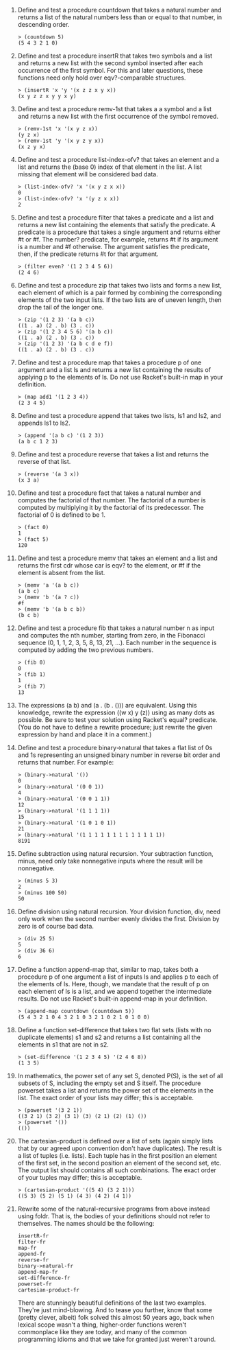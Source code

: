 1. Define and test a procedure countdown that takes a natural number and returns a list of the natural numbers less than or equal to that number, in descending order.  

    ```racket
    > (countdown 5)
    (5 4 3 2 1 0)
    ```
2. Define and test a procedure insertR that takes two symbols and a list and returns a new list with the second symbol inserted after each occurrence of the first symbol. For this and later questions, these functions need only hold over eqv?-comparable structures.

    ```racket
    > (insertR 'x 'y '(x z z x y x))
    (x y z z x y y x y)
    ```
3. Define and test a procedure remv-1st that takes a a symbol and a list and returns a new list with the first occurrence of the symbol removed.

    ```racket
    > (remv-1st 'x '(x y z x))
    (y z x)
    > (remv-1st 'y '(x y z y x))
    (x z y x)
    ```

4. Define and test a procedure list-index-ofv? that takes an element and a list and returns the (base 0) index of that element in the list. A list missing that element will be considered bad data.

    ```racket
    > (list-index-ofv? 'x '(x y z x x))
    0
    > (list-index-ofv? 'x '(y z x x))
    2
    ```
5. Define and test a procedure filter that takes a predicate and a list and returns a new list containing the elements that satisfy the predicate. A predicate is a procedure that takes a single argument and returns either #t or #f. The number? predicate, for example, returns #t if its argument is a number and #f otherwise. The argument satisfies the predicate, then, if the predicate returns #t for that argument.

    ```racket
    > (filter even? '(1 2 3 4 5 6))
    (2 4 6)
    ```

6. Define and test a procedure zip that takes two lists and forms a new list, each element of which is a pair formed by combining the corresponding elements of the two input lists. If the two lists are of uneven length, then drop the tail of the longer one.

    ```racket
    > (zip '(1 2 3) '(a b c))
    ((1 . a) (2 . b) (3 . c))
    > (zip '(1 2 3 4 5 6) '(a b c))
    ((1 . a) (2 . b) (3 . c))
    > (zip '(1 2 3) '(a b c d e f))
    ((1 . a) (2 . b) (3 . c))
    ```

7. Define and test a procedure map that takes a procedure p of one argument and a list ls and returns a new list containing the results of applying p to the elements of ls. Do not use Racket's built-in map in your definition.

    ```racket
    > (map add1 '(1 2 3 4))
    (2 3 4 5)
    ```

8. Define and test a procedure append that takes two lists, ls1 and ls2, and appends ls1 to ls2.

    ```racket
    > (append '(a b c) '(1 2 3))
    (a b c 1 2 3)
    ```

9. Define and test a procedure reverse that takes a list and returns the reverse of that list.

    ```racket
    > (reverse '(a 3 x))
    (x 3 a)
    ```

10. Define and test a procedure fact that takes a natural number and computes the factorial of that number. The factorial of a number is computed by multiplying it by the factorial of its predecessor. The factorial of 0 is defined to be 1.

    ```racket
    > (fact 0)
    1
    > (fact 5)
    120
    ```
11. Define and test a procedure memv that takes an element and a list and returns the first cdr whose car is eqv? to the element, or #f if the element is absent from the list.  

    ```racket
    > (memv 'a '(a b c))
    (a b c)
    > (memv 'b '(a ? c))
    #f
    > (memv 'b '(a b c b))
    (b c b)
    ```
12. Define and test a procedure fib that takes a natural number n as input and computes the nth number, starting from zero, in the Fibonacci sequence (0, 1, 1, 2, 3, 5, 8, 13, 21, …). Each number in the sequence is computed by adding the two previous numbers.  

    ```racket
    > (fib 0)
    0
    > (fib 1)
    1
    > (fib 7)
    13
    ```
13. The expressions (a b) and (a . (b . ())) are equivalent. Using this knowledge, rewrite the expression ((w x) y (z)) using as many dots as possible. Be sure to test your solution using Racket's equal? predicate. (You do not have to define a rewrite procedure; just rewrite the given expression by hand and place it in a comment.)

14. Define and test a procedure binary->natural that takes a flat list of 0s and 1s representing an unsigned binary number in reverse bit order and returns that number. For example:

    ```racket
    > (binary->natural '())
    0
    > (binary->natural '(0 0 1))
    4
    > (binary->natural '(0 0 1 1))
    12
    > (binary->natural '(1 1 1 1))
    15
    > (binary->natural '(1 0 1 0 1))
    21
    > (binary->natural '(1 1 1 1 1 1 1 1 1 1 1 1 1))
    8191
    ```
15. Define subtraction using natural recursion. Your subtraction function, minus, need only take nonnegative inputs where the result will be nonnegative.

    ```racket
    > (minus 5 3)
    2
    > (minus 100 50)
    50
    ```

16. Define division using natural recursion. Your division function, div, need only work when the second number evenly divides the first. Division by zero is of course bad data.

    ```racket
    > (div 25 5)
    5
    > (div 36 6)
    6
    ```

17. Define a function append-map that, similar to map, takes both a procedure p of one argument a list of inputs ls and applies p to each of the elements of ls. Here, though, we mandate that the result of p on each element of ls is a list, and we append together the intermediate results. Do not use Racket's built-in append-map in your definition.

    ```racket
    > (append-map countdown (countdown 5))
    (5 4 3 2 1 0 4 3 2 1 0 3 2 1 0 2 1 0 1 0 0)
    ```

18. Define a function set-difference that takes two flat sets (lists with no duplicate elements) s1 and s2 and returns a list containing all the elements in s1 that are not in s2.

    ```racket
    > (set-difference '(1 2 3 4 5) '(2 4 6 8))
    (1 3 5)
    ```

19. In mathematics, the power set of any set S, denoted P(S), is the set of all subsets of S, including the empty set and S itself. The procedure powerset takes a list and returns the power set of the elements in the list. The exact order of your lists may differ; this is acceptable.

    ```racket
    > (powerset '(3 2 1))
    ((3 2 1) (3 2) (3 1) (3) (2 1) (2) (1) ())
    > (powerset '())
    (())
    ```

20. The cartesian-product is defined over a list of sets (again simply lists that by our agreed upon convention don't have duplicates). The result is a list of tuples (i.e. lists). Each tuple has in the first position an element of the first set, in the second position an element of the second set, etc. The output list should contains all such combinations. The exact order of your tuples may differ; this is acceptable.

    ```racket
    > (cartesian-product '((5 4) (3 2 1)))
    ((5 3) (5 2) (5 1) (4 3) (4 2) (4 1))
    ```

21. Rewrite some of the natural-recursive programs from above instead using foldr. That is, the bodies of your definitions should not refer to themselves. The names should be the following:

    ```racket
    insertR-fr
    filter-fr
    map-fr
    append-fr
    reverse-fr
    binary->natural-fr
    append-map-fr
    set-difference-fr
    powerset-fr
    cartesian-product-fr
    ```
    There are stunningly beautiful definitions of the last two examples. They're
    just mind-blowing. And to tease you further, know that some (pretty clever,
    albeit) folk solved this almost 50 years ago, back when lexical scope wasn't a
    thing, higher-order functions weren't commonplace like they are today, and many
    of the common programming idioms and that we take for granted just weren't
    around.
